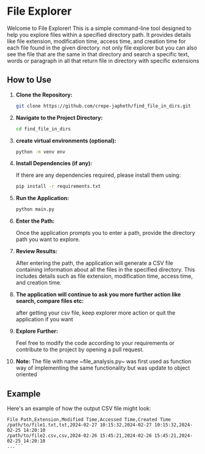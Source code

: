 # File Explorer

Welcome to File Explorer! This is a simple command-line tool designed to help you explore files within a specified directory path. It provides details like file extension, modification time, access time, and creation time for each file found in the given directory. not only file explorer but you can also see the file that are the same in that directory and search a specific text, words or paragraph in all that return file in directory with specific extensions

## How to Use

1. **Clone the Repository:**

    ```bash
    git clone https://github.com/crepe-japheth/find_file_in_dirs.git
    ```

2. **Navigate to the Project Directory:**

    ```bash
    cd find_file_in_dirs
    ```
2. **create virtual environments (optional):**

    ```bash
    python -m venv env
    ```

3. **Install Dependencies (if any):**

    If there are any dependencies required, please install them using:

    ```bash
    pip install -r requirements.txt
    ```

4. **Run the Application:**

    ```bash
    python main.py
    ```

5. **Enter the Path:**

    Once the application prompts you to enter a path, provide the directory path you want to explore.

6. **Review Results:**

    After entering the path, the application will generate a CSV file containing information about all the files in the specified directory. This includes details such as file extension, modification time, access time, and creation time.
   
7. **The application will continue to ask you more further action like search, compare files etc:**

    after getting your csv file, keep explorer more action or quit the application if you want


8. **Explore Further:**

    Feel free to modify the code according to your requirements or contribute to the project by opening a pull request.

9. **Note:**
The file with name ~file_analysis.py~ was first used as function way of implementing the same functionality but was update to object oriented

## Example

Here's an example of how the output CSV file might look:

```csv
File Path,Extension,Modified Time,Accessed Time,Created Time
/path/to/file1.txt,txt,2024-02-27 10:15:32,2024-02-27 10:15:32,2024-02-25 14:20:10
/path/to/file2.csv,csv,2024-02-26 15:45:21,2024-02-26 15:45:21,2024-02-25 14:20:10
...```





